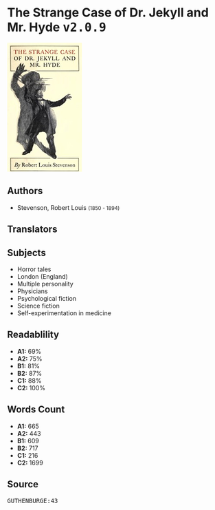 # The Strange Case of Dr. Jekyll and Mr. Hyde <kbd>v2.0.9</kbd>

![](./cover.medium.jpg "")

## Authors


 - Stevenson, Robert Louis <small>(1850 - 1894)</small>

## Translators



## Subjects


 - Horror tales
 - London (England)
 - Multiple personality
 - Physicians
 - Psychological fiction
 - Science fiction
 - Self-experimentation in medicine

## Readablility


 - **A1:** 69%
 - **A2:** 75%
 - **B1:** 81%
 - **B2:** 87%
 - **C1:** 88%
 - **C2:** 100%

## Words Count


 - **A1:** 665
 - **A2:** 443
 - **B1:** 609
 - **B2:** 717
 - **C1:** 216
 - **C2:** 1699

## Source


<kbd>GUTHENBURGE:43</kbd>
